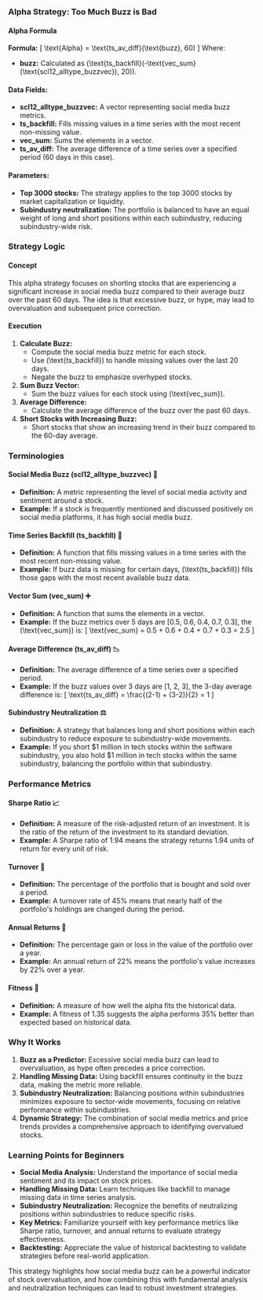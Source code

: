 ### Alpha Strategy: Too Much Buzz is Bad

#### Alpha Formula
**Formula:**
\[ \text{Alpha} = \text{ts\_av\_diff}(\text{buzz}, 60) \]
Where:
- **buzz:** Calculated as \(\text{ts\_backfill}(-\text{vec\_sum}(\text{scl12\_alltype\_buzzvec}), 20)\).

#### Data Fields:
- **scl12_alltype_buzzvec:** A vector representing social media buzz metrics.
- **ts_backfill:** Fills missing values in a time series with the most recent non-missing value.
- **vec_sum:** Sums the elements in a vector.
- **ts_av_diff:** The average difference of a time series over a specified period (60 days in this case).

#### Parameters:
- **Top 3000 stocks:** The strategy applies to the top 3000 stocks by market capitalization or liquidity.
- **Subindustry neutralization:** The portfolio is balanced to have an equal weight of long and short positions within each subindustry, reducing subindustry-wide risk.

### Strategy Logic

#### Concept
This alpha strategy focuses on shorting stocks that are experiencing a significant increase in social media buzz compared to their average buzz over the past 60 days. The idea is that excessive buzz, or hype, may lead to overvaluation and subsequent price correction.

#### Execution
1. **Calculate Buzz:**
   - Compute the social media buzz metric for each stock.
   - Use \(\text{ts\_backfill}\) to handle missing values over the last 20 days.
   - Negate the buzz to emphasize overhyped stocks.
2. **Sum Buzz Vector:**
   - Sum the buzz values for each stock using \(\text{vec\_sum}\).
3. **Average Difference:**
   - Calculate the average difference of the buzz over the past 60 days.
4. **Short Stocks with Increasing Buzz:**
   - Short stocks that show an increasing trend in their buzz compared to the 60-day average.

### Terminologies

#### Social Media Buzz (scl12_alltype_buzzvec) 📱
- **Definition:** A metric representing the level of social media activity and sentiment around a stock.
- **Example:** If a stock is frequently mentioned and discussed positively on social media platforms, it has high social media buzz.

#### Time Series Backfill (ts_backfill) 🔄
- **Definition:** A function that fills missing values in a time series with the most recent non-missing value.
- **Example:** If buzz data is missing for certain days, \(\text{ts\_backfill}\) fills those gaps with the most recent available buzz data.

#### Vector Sum (vec_sum) ➕
- **Definition:** A function that sums the elements in a vector.
- **Example:** If the buzz metrics over 5 days are [0.5, 0.6, 0.4, 0.7, 0.3], the \(\text{vec\_sum}\) is:
  \[ \text{vec\_sum} = 0.5 + 0.6 + 0.4 + 0.7 + 0.3 = 2.5 \]

#### Average Difference (ts_av_diff) 📉
- **Definition:** The average difference of a time series over a specified period.
- **Example:** If the buzz values over 3 days are [1, 2, 3], the 3-day average difference is:
  \[ \text{ts\_av\_diff} = \frac{(2-1) + (3-2)}{2} = 1 \]

#### Subindustry Neutralization ⚖️
- **Definition:** A strategy that balances long and short positions within each subindustry to reduce exposure to subindustry-wide movements.
- **Example:** If you short $1 million in tech stocks within the software subindustry, you also hold $1 million in tech stocks within the same subindustry, balancing the portfolio within that subindustry.

### Performance Metrics

#### Sharpe Ratio 📈
- **Definition:** A measure of the risk-adjusted return of an investment. It is the ratio of the return of the investment to its standard deviation.
- **Example:** A Sharpe ratio of 1.94 means the strategy returns 1.94 units of return for every unit of risk.

#### Turnover 🔄
- **Definition:** The percentage of the portfolio that is bought and sold over a period.
- **Example:** A turnover rate of 45% means that nearly half of the portfolio's holdings are changed during the period.

#### Annual Returns 📅
- **Definition:** The percentage gain or loss in the value of the portfolio over a year.
- **Example:** An annual return of 22% means the portfolio's value increases by 22% over a year.

#### Fitness 💪
- **Definition:** A measure of how well the alpha fits the historical data.
- **Example:** A fitness of 1.35 suggests the alpha performs 35% better than expected based on historical data.

### Why It Works
1. **Buzz as a Predictor:** Excessive social media buzz can lead to overvaluation, as hype often precedes a price correction.
2. **Handling Missing Data:** Using backfill ensures continuity in the buzz data, making the metric more reliable.
3. **Subindustry Neutralization:** Balancing positions within subindustries minimizes exposure to sector-wide movements, focusing on relative performance within subindustries.
4. **Dynamic Strategy:** The combination of social media metrics and price trends provides a comprehensive approach to identifying overvalued stocks.

### Learning Points for Beginners
- **Social Media Analysis:** Understand the importance of social media sentiment and its impact on stock prices.
- **Handling Missing Data:** Learn techniques like backfill to manage missing data in time series analysis.
- **Subindustry Neutralization:** Recognize the benefits of neutralizing positions within subindustries to reduce specific risks.
- **Key Metrics:** Familiarize yourself with key performance metrics like Sharpe ratio, turnover, and annual returns to evaluate strategy effectiveness.
- **Backtesting:** Appreciate the value of historical backtesting to validate strategies before real-world application.

This strategy highlights how social media buzz can be a powerful indicator of stock overvaluation, and how combining this with fundamental analysis and neutralization techniques can lead to robust investment strategies.
